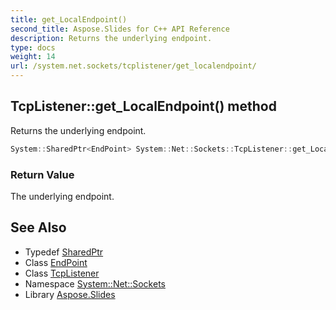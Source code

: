 ```yaml
---
title: get_LocalEndpoint()
second_title: Aspose.Slides for C++ API Reference
description: Returns the underlying endpoint.
type: docs
weight: 14
url: /system.net.sockets/tcplistener/get_localendpoint/
---
```

## TcpListener::get_LocalEndpoint() method


Returns the underlying endpoint.

```cpp
System::SharedPtr<EndPoint> System::Net::Sockets::TcpListener::get_LocalEndpoint()
```


### Return Value

The underlying endpoint.

## See Also

* Typedef [SharedPtr](../../../system/sharedptr/)
* Class [EndPoint](../../../system.net/endpoint/)
* Class [TcpListener](../)
* Namespace [System::Net::Sockets](../../)
* Library [Aspose.Slides](../../../)